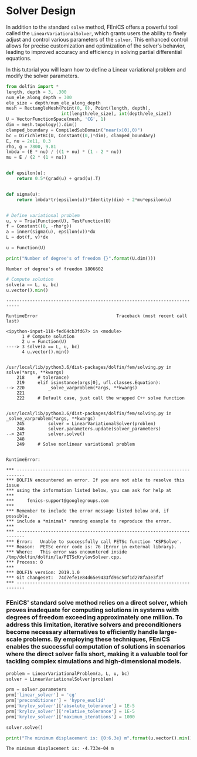 # Solver Design

In addition to the standard `solve` method, FEniCS offers a powerful tool called the `LinearVariationalSolver`, which grants users the ability to finely adjust and control various parameters of the `solver`. This enhanced control allows for precise customization and optimization of the solver's behavior, leading to improved accuracy and efficiency in solving partial differential equations.

In this tutorial you will learn how to define a Linear variational problem and modify the solver parameters.



```python
from dolfin import *
length, depth = 3, .300
num_ele_along_depth = 300
ele_size = depth/num_ele_along_depth
mesh = RectangleMesh(Point(0, 0), Point(length, depth),
                     int(length/ele_size), int(depth/ele_size))
U = VectorFunctionSpace(mesh, 'CG', 1)
dim = mesh.topology().dim()
clamped_boundary = CompiledSubDomain("near(x[0],0)")
bc = DirichletBC(U, Constant((0,)*dim), clamped_boundary)
E, nu = 2e11, 0.3
rho, g = 7800, 9.81
lmbda = (E * nu) / ((1 + nu) * (1 - 2 * nu))
mu = E / (2 * (1 + nu))


def epsilon(u):
    return 0.5*(grad(u) + grad(u).T)


def sigma(u):
    return lmbda*tr(epsilon(u))*Identity(dim) + 2*mu*epsilon(u)


# Define variational problem
u, v = TrialFunction(U), TestFunction(U)
f = Constant((0, -rho*g))
a = inner(sigma(u), epsilon(v))*dx
L = dot(f, v)*dx

u = Function(U)
```


```python
print("Number of degree's of freedom {}".format(U.dim()))
```

    Number of degree's of freedom 1806602



```python
# Compute solution
solve(a == L, u, bc)
u.vector().min()
```


    ---------------------------------------------------------------------------

    RuntimeError                              Traceback (most recent call last)

    <ipython-input-118-fed64cb3fd67> in <module>
          1 # Compute solution
          2 u = Function(U)
    ----> 3 solve(a == L, u, bc)
          4 u.vector().min()


    /usr/local/lib/python3.6/dist-packages/dolfin/fem/solving.py in solve(*args, **kwargs)
        218     # tolerance)
        219     elif isinstance(args[0], ufl.classes.Equation):
    --> 220         _solve_varproblem(*args, **kwargs)
        221 
        222     # Default case, just call the wrapped C++ solve function


    /usr/local/lib/python3.6/dist-packages/dolfin/fem/solving.py in _solve_varproblem(*args, **kwargs)
        245         solver = LinearVariationalSolver(problem)
        246         solver.parameters.update(solver_parameters)
    --> 247         solver.solve()
        248 
        249     # Solve nonlinear variational problem


    RuntimeError: 
    
    *** -------------------------------------------------------------------------
    *** DOLFIN encountered an error. If you are not able to resolve this issue
    *** using the information listed below, you can ask for help at
    ***
    ***     fenics-support@googlegroups.com
    ***
    *** Remember to include the error message listed below and, if possible,
    *** include a *minimal* running example to reproduce the error.
    ***
    *** -------------------------------------------------------------------------
    *** Error:   Unable to successfully call PETSc function 'KSPSolve'.
    *** Reason:  PETSc error code is: 76 (Error in external library).
    *** Where:   This error was encountered inside /tmp/dolfin/dolfin/la/PETScKrylovSolver.cpp.
    *** Process: 0
    *** 
    *** DOLFIN version: 2019.1.0
    *** Git changeset:  74d7efe1e84d65e9433fd96c50f1d278fa3e3f3f
    *** -------------------------------------------------------------------------



### FEniCS' standard solve method relies on a direct solver, which proves inadequate for computing solutions in systems with degrees of freedom exceeding approximately one million. To address this limitation, iterative solvers and preconditioners become necessary alternatives to efficiently handle large-scale problems. By employing these techniques, FEniCS enables the successful computation of solutions in scenarios where the direct solver falls short, making it a valuable tool for tackling complex simulations and high-dimensional models.


```python
problem = LinearVariationalProblem(a, L, u, bc)
solver = LinearVariationalSolver(problem)

prm = solver.parameters
prm['linear_solver'] = 'cg'
prm['preconditioner'] = 'hypre_euclid'
prm['krylov_solver']['absolute_tolerance'] = 1E-5
prm['krylov_solver']['relative_tolerance'] = 1E-5
prm['krylov_solver']['maximum_iterations'] = 1000

solver.solve()
```


```python
print("The minimum displacement is: {0:6.3e} m".format(u.vector().min()))
```

    The minimum displacement is: -4.733e-04 m



```python

```
